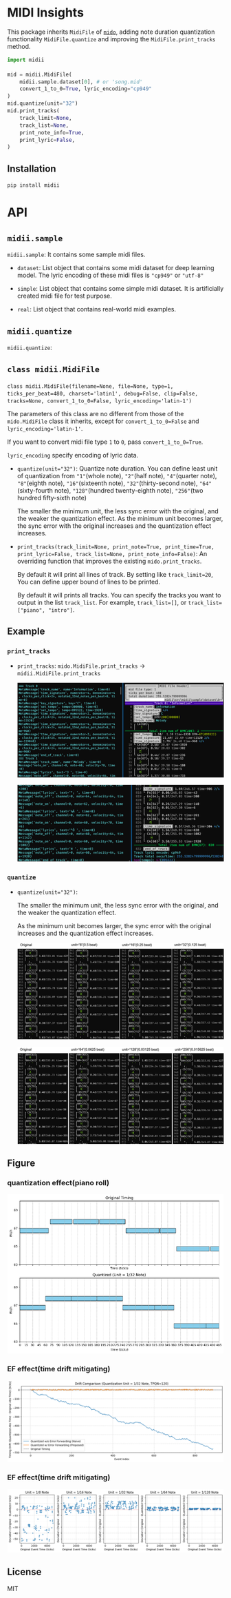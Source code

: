 # MIDI Insights

This package inherits `MidiFile` of [`mido`](https://github.com/mido/mido), adding note duration quantization functionality `MidiFile.quantize` and improving the `MidiFile.print_tracks` method.

```python
import midii

mid = midii.MidiFile(
    midii.sample.dataset[0], # or 'song.mid'
    convert_1_to_0=True, lyric_encoding="cp949"
)
mid.quantize(unit="32")
mid.print_tracks(
    track_limit=None,
    track_list=None,
    print_note_info=True,
    print_lyric=False,
)
```

## Installation

```shell
pip install midii
```

# API

##  `midii.sample`

`midii.sample`: It contains some sample midi files.

- `dataset`: List object that contains some midi dataset for deep learning model. The lyric encoding of these midi files is `"cp949"` or `"utf-8"`

- `simple`: List object that contains some simple midi dataset. It is artificially created midi file for test purpose.

- `real`: List object that contains real-world midi examples.

##  `midii.quantize`

`midii.quantize`: 

## `class midii.MidiFile`

`class midii.MidiFile(filename=None, file=None, type=1, ticks_per_beat=480, charset='latin1', debug=False, clip=False, tracks=None, convert_1_to_0=False, lyric_encoding='latin-1')`

The parameters of this class are no different from those of the `mido.MidiFile` class it inherits, except for `convert_1_to_0=False` and `lyric_encoding='latin-1'`. 

If you want to convert midi file type `1` to `0`, pass `convert_1_to_0=True`. 

`lyric_encoding` specify encoding of lyric data.

- `quantize(unit="32")`: Quantize note duration. You can define least unit of quantization from `"1"`(whole note), `"2"`(half note), `"4"`(quarter note), `"8"`(eighth note), `"16"`(sixteenth note), `"32"`(thirty-second note), `"64"`(sixty-fourth note), `"128"`(hundred twenty-eighth note), `"256"`(two hundred fifty-sixth note)

    The smaller the minimum unit, the less sync error with the original, and the weaker the quantization effect. As the minimum unit becomes larger, the sync error with the original increases and the quantization effect increases.

- `print_tracks(track_limit=None, print_note=True, print_time=True, print_lyric=False, track_list=None, print_note_info=False)`: An overriding function that improves the existing `mido.print_tracks`.

    By default it will print all lines of track. By setting like `track_limit=20`, You can define upper bound of lines to be printed.

    By default it will prints all tracks. You can specify the tracks you want to output in the list `track_list`. For example, `track_list=[]`, or `track_list=["piano", "intro"]`.

## Example

### `print_tracks`

- `print_tracks`: `mido.MidiFile.print_tracks` &rarr; `midii.MidiFile.print_tracks` 

    ![](figure/print.png)

    ![](figure/print2.png)

### `quantize`

- `quantize(unit="32")`: 

    The smaller the minimum unit, the less sync error with the original, and the weaker the quantization effect. 
    
    As the minimum unit becomes larger, the sync error with the original increases and the quantization effect increases.

    ![](figure/q1.png)

    ![](figure/q2.png)

## Figure

### quantization effect(piano roll)

![](figure/figure_piano_roll.png)

### EF effect(time drift mitigating)

![](figure/figure_EF_w_wo_comparison.png)

### EF effect(time drift mitigating)

![](figure/figure_timing_deviation.png)

## License

MIT
